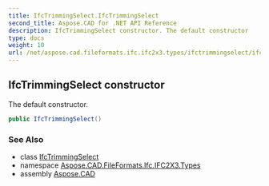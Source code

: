 ```yaml
---
title: IfcTrimmingSelect.IfcTrimmingSelect
second_title: Aspose.CAD for .NET API Reference
description: IfcTrimmingSelect constructor. The default constructor
type: docs
weight: 10
url: /net/aspose.cad.fileformats.ifc.ifc2x3.types/ifctrimmingselect/ifctrimmingselect/
---
```

## IfcTrimmingSelect constructor

The default constructor.

```csharp
public IfcTrimmingSelect()
```

### See Also

* class [IfcTrimmingSelect](../)
* namespace [Aspose.CAD.FileFormats.Ifc.IFC2X3.Types](../../ifctrimmingselect/)
* assembly [Aspose.CAD](../../../)


